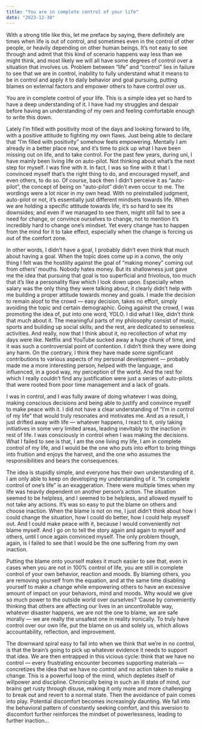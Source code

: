 ```yaml
---
title: "You are in complete control of your life"
date: "2023-12-30"
---
```

With a strong title like this, let me preface by saying, there definitely are times when life is out of control, and sometimes even in the control of other people, or heavily depending on other human beings. It’s not easy to see through and admit that this kind of scenario happens way less than we might think, and most likely we will all have some degrees of control over a situation that involves us.
Problem between “life” and “control” lies in failure to see that we are in control, inability to fully understand what it means to be in control and apply it to daily behavior and goal pursuing, putting blames on external factors and empower others to have control over us.

You are in complete control of your life. This is a simple idea yet so hard to have a deep understanding of it. I have had my struggles and despair before having an understanding of my own and feeling comfortable enough to write this down.

Lately I’m filled with positivity most of the days and looking forward to life, with a positive attitude to fighting my own flaws. Just being able to declare that “I’m filled with positivity” somehow feels empowering.
Mentally I am already in a better place now, and it’s time to pick up what I have been missing out on life, and to take control. For the past few years, during uni, I have mainly been living life on auto-pilot. Not thinking about what’s the next step for myself. I was fine with it. In fact, I was so fine with it that I convinced myself that’s the right thing to do, and encouraged myself, and even others, to do so. Of course, back then I didn’t perceive it as “auto-pilot”, the concept of being on “auto-pilot” didn’t even occur to me. The wordings were a lot nicer in my own head. With no preinstalled judgment, auto-pilot or not, it’s essentially just different mindsets towards life. When we are holding a specific attitude towards life, it’s so hard to see its downsides; and even if we managed to see them, might still fail to see a need for change, or convince ourselves to change, not to mention it’s incredibly hard to change one’s mindset. Yet every change has to happen from the mind for it to take effect, especially when the change is forcing us out of the comfort zone.

In other words, I didn’t have a goal, I probably didn’t even think that much about having a goal. When the topic does come up in a convo, the only thing I felt was the hostility against the goal of “making money” coming out from others’ mouths. Nobody hates money. But its shallowness just gave me the idea that pursuing that goal is too superficial and frivolous, too much that it’s like a personality flaw which I look down upon. Especially when salary was the only thing they were talking about, it clearly didn’t help with me building a proper attitude towards money and goals. I made the decision to remain aloof to the crowd — easy decision, takes no effort, simply avoiding the topic and certain demographic. Going against the crowd, I was promoting the idea of, put into one word, YOLO. I did what I like, didn’t think that much about it. The meaningful parts of my philosophy consist of music, sports and building up social skills; and the rest, are dedicated to senseless activities. And really, now that I think about it, no recollection of what my days were like. Netflix and YouTube sucked away a huge chunk of time, and it was such a controversial point of contention. I didn’t think they were doing any harm. On the contrary, I think they have made some significant contributions to various aspects of my personal development — probably made me a more interesting person, helped with the language, and influenced, in a good way, my perception of the world. And the rest for which I really couldn’t find any justification were just a series of auto-pilots that were rooted from poor time management and a lack of goals.

I was in control, and I was fully aware of doing whatever I was doing, making conscious decisions and being able to justify and convince myself to make peace with it. I did not have a clear understanding of “I’m in control of my life” that would truly resonates and motivates me. And as a result, I just drifted away with life — whatever happens, I react to it, only taking initiatives in some very limited areas, leading inevitably to the inaction in rest of life. I was consciously in control when I was making the decisions. What I failed to see is that, I am the one living my life, I am in complete control of my life, and I would be the one who puts into effort to bring things into fruition and enjoys the harvest, and the one who assumes the responsibilities and bears the consequences.

The idea is stupidly simple, and everyone has their own understanding of it. I am only able to keep on developing my understanding of it.
“In complete control of one’s life” is an exaggeration. There were multiple times when my life was heavily dependent on another person’s action. The situation seemed to be helpless, and I seemed to be helpless, and allowed myself to not take any actions. It’s was so easy to put the blame on others and choose inaction. When the blame is not on me, I just didn’t think about how I could change the situation, how I could do better, how I could help myself out. And I could make peace with it, because I would conveniently not blame myself. And I go on to tell the story again and again to myself and others, until I once again convinced myself. The only problem though, again, is I failed to see that I would be the one suffering from my own inaction.

Putting the blame onto yourself makes it much easier to see that, even in cases when you are not in 100% control of life, you are still in complete control of your own behavior, reaction and moods. By blaming others, you are removing yourself from the equation, and at the same time disabling yourself to make a change while empowering others to have an excessive amount of impact on your behaviors, mind and moods. Why would we give so much power to the outside world over ourselves? ’Cause by conveniently thinking that others are affecting our lives in an uncontrollable way, whatever disaster happens, we are not the one to blame, we are safe morally — we are really the unsafest one in reality ironically. To truly have control over our own life, put the blame on us and solely us, which allows accountability, reflection, and improvement.

The downward spiral easy to fall into when we think that we’re in no control, is that the brain’s going to pick up whatever evidence it needs to support that idea. We are then entrapped in this vicious cycle: think that we have no control — every frustrating encounter becomes supporting materials — concretizes the idea that we have no control and no action taken to make a change. This is a powerful loop of the mind, which depletes itself of willpower and discipline. Chronically being in such an ill state of mind, our brains get rusty through disuse, making it only more and more challenging to break out and revert to a normal state. Then the avoidance of pain comes into play. Potential discomfort becomes increasingly daunting. We fall into the behavioral pattern of constantly seeking comfort, and this aversion to discomfort further reinforces the mindset of powerlessness, leading to further inaction…

